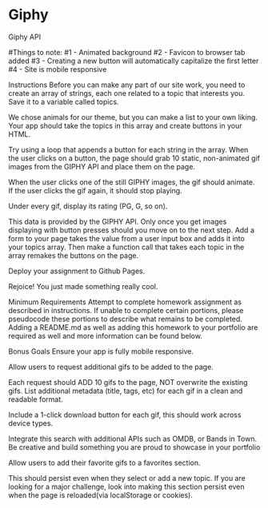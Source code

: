 # Giphy
Giphy API

#Things to note: 
#1 - Animated background
#2 - Favicon to browser tab added
#3 - Creating a new button will automatically capitalize the first letter
#4 - Site is mobile responsive

Instructions
Before you can make any part of our site work, you need to create an array of strings, each one related to a topic that interests you. Save it to a variable called topics.

We chose animals for our theme, but you can make a list to your own liking.
Your app should take the topics in this array and create buttons in your HTML.

Try using a loop that appends a button for each string in the array.
When the user clicks on a button, the page should grab 10 static, non-animated gif images from the GIPHY API and place them on the page.

When the user clicks one of the still GIPHY images, the gif should animate. If the user clicks the gif again, it should stop playing.

Under every gif, display its rating (PG, G, so on).

This data is provided by the GIPHY API.
Only once you get images displaying with button presses should you move on to the next step.
Add a form to your page takes the value from a user input box and adds it into your topics array. Then make a function call that takes each topic in the array remakes the buttons on the page.

Deploy your assignment to Github Pages.

Rejoice! You just made something really cool.

Minimum Requirements
Attempt to complete homework assignment as described in instructions. If unable to complete certain portions, please pseudocode these portions to describe what remains to be completed. Adding a README.md as well as adding this homework to your portfolio are required as well and more information can be found below.

Bonus Goals
Ensure your app is fully mobile responsive.

Allow users to request additional gifs to be added to the page.

Each request should ADD 10 gifs to the page, NOT overwrite the existing gifs.
List additional metadata (title, tags, etc) for each gif in a clean and readable format.

Include a 1-click download button for each gif, this should work across device types.

Integrate this search with additional APIs such as OMDB, or Bands in Town. Be creative and build something you are proud to showcase in your portfolio

Allow users to add their favorite gifs to a favorites section.

This should persist even when they select or add a new topic.
If you are looking for a major challenge, look into making this section persist even when the page is reloaded(via localStorage or cookies).
